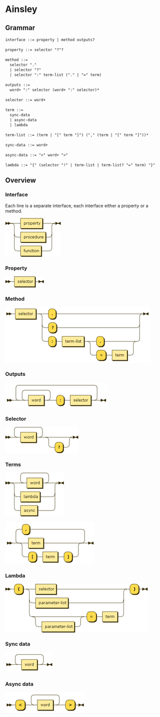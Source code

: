 # Ainsley

## Grammar

```ebnf
interface ::= property | method outputs?

property ::= selector "?"?

method ::=
  selector "."
  | selector "?"
  | selector ":" term-list ("." | "=" term)

outputs ::=
  word+ ":" selector (word+ ":" selector)*

selector ::= word+

term ::= 
  sync-data
  | async-data
  | lambda

term-list ::= (term | "[" term "]") ("," (term | "[" term "]"))*

sync-data ::= word+

async-data ::= "<" word+ ">"

lambda ::= "{" (selector "!" | term-list | term-list? "=" term) "}"
```

## Overview

### Interface

Each line is a separate interface, each interface either a property or a method.

![interface](interface.png)

### Property

![property](property.png)

### Method

![Method](method.png)

### Outputs

![Outputs](outputs.png)

### Selector

![selector](selector.png)

### Terms

![Term](term.png)

![Term list](term-list.png)

### Lambda

![lambda](lambda.png)

### Sync data

![Sync data](sync-data.png)

### Async data

![Async data](async-data.png)
